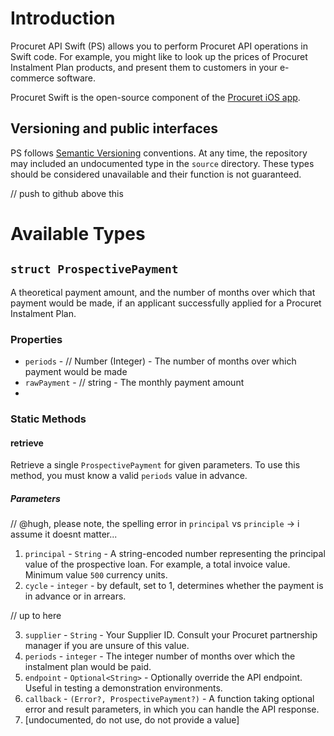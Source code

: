 # Introduction

Procuret API Swift (PS) allows you to perform Procuret API operations in
Swift code. For example, you might like to look up the prices of Procuret
Instalment Plan products, and present them to customers in your e-commerce
software.

Procuret Swift is the open-source component of the [Procuret iOS app](https://apps.apple.com/au/app/procuret/id1634745293).

## Versioning and public interfaces

PS follows [Semantic Versioning](https://semver.org) conventions. At any time,
the repository may included an undocumented type in the `source` directory.
These types should be considered unavailable and their function is not
guaranteed.

// push to github above this

# Available Types

## `struct ProspectivePayment`

A theoretical payment amount, and the number of months over which that payment
would be made, if an applicant successfully applied for a Procuret Instalment
Plan.

### Properties

- `periods` - // Number (Integer) - The number of months over which payment would be made
- `rawPayment` - // string - The monthly payment amount
-

### Static Methods

#### retrieve

Retrieve a single `ProspectivePayment` for given parameters. To use this
method, you must know a valid `periods` value in advance.

##### Parameters

// @hugh, please note, the spelling error in `principal` vs `principle` -> i assume it doesnt matter...

1. `principal` - `String` - A string-encoded number representing the principal
   value of the prospective loan. For example, a total invoice value. Minimum
   value `500` currency units.
2. `cycle` - `integer` - by default, set to 1, determines whether the payment is in advance or in arrears.

// up to here

3. `supplier` - `String` - Your Supplier ID. Consult your Procuret
   partnership manager if you are unsure of this value.
4. `periods` - `integer` - The integer number of months over which the instalment
   plan would be paid.
5. `endpoint` - `Optional<String>` - Optionally override the API endpoint.
   Useful in testing a demonstration environments.
6. `callback` - `(Error?, ProspectivePayment?)` - A function taking
   optional error and result parameters, in which you can handle the API response.
7. [undocumented, do not use, do not provide a value]
